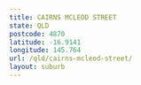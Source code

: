 ```yaml
---
title: CAIRNS MCLEOD STREET
state: QLD
postcode: 4870
latitude: -16.9141
longitude: 145.764
url: /qld/cairns-mcleod-street/
layout: suburb
---
```


